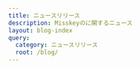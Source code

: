 ```yaml
---
title: ニュースリリース
description: Misskeyのに関するニュース
layout: blog-index
query:
  category: ニュースリリース
  root: /blog/
---
```


